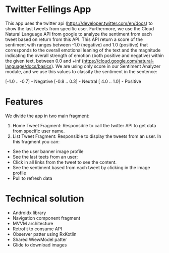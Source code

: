 # Twitter Fellings App

This app uses the twitter api (https://developer.twitter.com/en/docs) to show the last tweets from specific user. 
Furthermore, we use the Cloud Natural Language API from google to analyze the sentiment from each tweet based on return from this API.
This API return a score of the sentiment with ranges between -1.0 (negative) and 1.0 (positive) that corresponds to the overall emotional leaning of the text and the magnitude indicating the overall strength of emotion (both positive and negative) within the given text, between 0.0 and +inf (https://cloud.google.com/natural-language/docs/basics). We are using only score in our Sentiment Analyzer module, and we use this values to classify the sentiment in the sentence:

[-1.0 .. -0.7] - Negative
[-0.8 ..  0.3] - Neutral
[ 4.0 ..  1.0] - Positive

# Features

We divide the app in two main fragment:

1. Home Tweet Fragment: Responsible to call the twitter API to get data from specific user name.
2. List Tweet Fragment: Responsible to display the tweets from an user. In this fragment you can:
- See the user banner image profile
- See the last teets from an user;
- Click in all links from the tweet to see the content.
- See the sentiment based from each tweet by clicking in the image profile
- Pull to refresh data

# Technical solution

- Androidx library
- Navigation component fragment 
- MVVM architecture
- Retrofit to consume API
- Observer patter using RxKotlin
- Shared WiewModel patter
- Glide to download images
